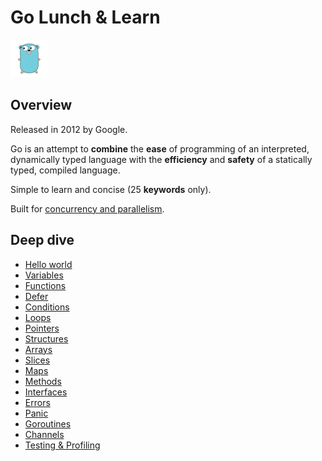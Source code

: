 # Go Lunch & Learn

![ex](resources/logo.png)

## Overview

Released in 2012 by Google.

Go is an attempt to **combine** the **ease** of programming of an interpreted, dynamically typed language with the **efficiency** and **safety** of a statically typed, compiled language.

Simple to learn and concise (25 **keywords** only).

Built for [concurrency and parallelism](concurrency1.md).

## Deep dive

- [Hello world](main/helloworld.go)
- [Variables](main/variables.go)
- [Functions](main/functions.go)
- [Defer](main/defer.go)
- [Conditions](main/conditions.go)
- [Loops](main/loops.go)
- [Pointers](main/pointers.go)
- [Structures](main/structures.go)
- [Arrays](main/arrays.go)
- [Slices](main/slices.go)
- [Maps](main/maps.go)
- [Methods](main/methods.go)
- [Interfaces](main/interfaces.go)
- [Errors](main/errors.go)
- [Panic](main/panic.go)
- [Goroutines](main/goroutines.go)
- [Channels](main/channels.go)
- [Testing & Profiling](calculator/calculator_test.go)